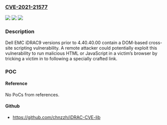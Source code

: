 ### [CVE-2021-21577](https://cve.mitre.org/cgi-bin/cvename.cgi?name=CVE-2021-21577)
![](https://img.shields.io/static/v1?label=Product&message=Integrated%20Dell%20Remote%20Access%20Controller%20(iDRAC)&color=blue)
![](https://img.shields.io/static/v1?label=Version&message=%3C%204.40.40.00%20&color=brighgreen)
![](https://img.shields.io/static/v1?label=Vulnerability&message=CWE-79%3A%20Improper%20Neutralization%20of%20Input%20During%20Web%20Page%20Generation%20('Cross-site%20Scripting')&color=brighgreen)

### Description

Dell EMC iDRAC9 versions prior to 4.40.40.00 contain a DOM-based cross-site scripting vulnerability. A remote attacker could potentially exploit this vulnerability to run malicious HTML or JavaScript in a victim’s browser by tricking a victim in to following a specially crafted link.

### POC

#### Reference
No PoCs from references.

#### Github
- https://github.com/chnzzh/iDRAC-CVE-lib

